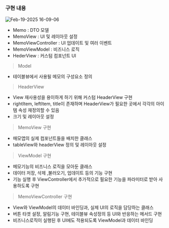 ### 구현 내용

![Feb-19-2025 16-09-06](https://github.com/user-attachments/assets/ed73134d-4b8e-48a1-9577-0bdf205951b5)

 
- Memo : DTO 모델
- MemoView : UI 및 레이아웃 설정
- MemoViewController : UI 업데이트 및 여러 이벤트
- MemoViewModel : 비즈니스 로직
- HederView : 커스텀 컴포넌트 UI

> Model
- 테이블뷰에서 사용될 메모의 구성요소 정의

> HeaderView
- View 재사용성을 용이하게 하기 위해 커스텀 HeaderView 구현
- rightItem, leftItem, title이 존재하며 HeaderView가 필요한 곳에서 각각의 아이템 속성 재정의할 수 있음
- 크기 및 레이아웃 설정

> MemoView 구현
- 매모앱의 실제 컴포넌트들을 배치한 클래스
- tableView와 headerView 정의 및 레이아웃 설정

> ViewModel 구현
- 메모기능의 비즈니스 로직을 모아둔 클래스
- 데이터 저장, 삭제 ,불러오기, 업데이트 등의 기능 구현
- 기능 실행 후 ViewController에서 추가적으로 필요한 기능을 파라미터로 받아 사용하도록 구현

> MemoViewController 구현
- View와 ViewModel의 데이터 바인딩과, 실제 UI의 로직을 담당하는 클래스
- 버튼 타겟 설정, 알림기능 구현, 테이블뷰 속성정의 등 UI와 반응하는 메서드 구현
- 비즈니스로직이 실행된 후 UI에도 적용되도록 ViewModel과 데이터 바인딩


